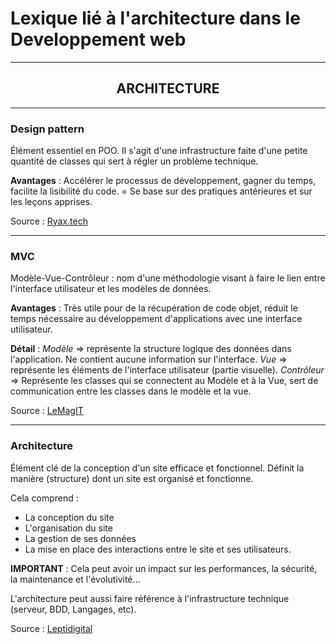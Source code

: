 # Lexique lié à l'architecture dans le Developpement web

---

<h2 align="center">ARCHITECTURE</h2>

---

### Design pattern

Élément essentiel en POO. Il s'agit d'une infrastructure faite d'une petite quantité de classes qui sert à régler un problème technique.

**Avantages** : Accélérer le processus de développement, gagner du temps, facilite la lisibilité du code.
= Se base sur des pratiques antérieures et sur les leçons apprises.

Source : [Ryax.tech](https://ryax.tech/fr/design-pattern-cest-quoi-et-pourquoi-lutiliser/)

---

### MVC

Modèle-Vue-Contrôleur : nom d'une méthodologie visant à faire le lien entre l'interface utilisateur et les modèles de données.

**Avantages** : Très utile pour de la récupération de code objet, réduit le temps nécessaire au développement d'applications avec une interface utilisateur.

**Détail** :
*Modèle* => représente la structure logique des données dans l'application. Ne contient aucune information sur l'interface.
*Vue* => représente les éléments de l'interface utilisateur (partie visuelle).
*Contrôleur* => Représente les classes qui se connectent au Modèle et à la Vue, sert de communication entre les classes dans le modèle et la vue.

Source : [LeMagIT](https://www.lemagit.fr/definition/modele-vue-controleur-MVC)

---

### Architecture

Élément clé de la conception d'un site efficace et fonctionnel.
Définit la manière (structure) dont un site est organisé et fonctionne.

Cela comprend : 
- La conception du site 
- L'organisation du site 
- La gestion de ses données
- La mise en place des interactions entre le site et ses utilisateurs.

**IMPORTANT** : Cela peut avoir un impact sur les performances, la sécurité, la maintenance et l'évolutivité...

L'architecture peut aussi faire référence à l'infrastructure technique (serveur, BDD, Langages, etc). 

Source : [Leptidigital](https://www.leptidigital.fr/definition/architecture-web-40737/#:~:text=L'architecture%20web%20est%20la,application%20ou%20du%20site%20web.)

